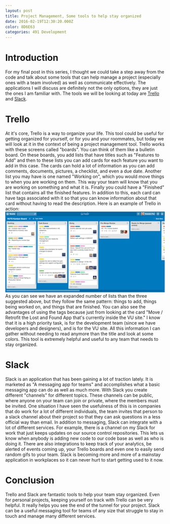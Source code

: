 ```yaml
---
layout: post
title: Project Management, Some tools to help stay organized
date: 2016-02-19T12:30:20.000Z
color: 8D6E63
categories: 491 Development
---
```

Introduction
============
For my final post in this series, I thought we could take a step away from the
code and talk about some tools that can help manage a project (especially ones
with a team involved) as well as communicate effectively. The applications I
will discuss are definitely not the only options, they are just the ones I am
familiar with. The tools we will be looking at today are [Trello][trello] and
[Slack][slack].

Trello
======
At it's core, Trello is a way to organize your life. This tool could be useful
for getting organized for yourself, or for you and your roommates, but today we
will look at it in the context of being a project management tool. Trello works
with these screens called "boards". You can think of them like a bulletin board.
On these boards, you add lists that have titles such as "Features to Add" and
then to these lists you can add cards for each feature you want to add in this
case. The cards can hold a lot of information as you can add comments, documents,
pictures, a checklist, and even a due date. Another list you may have is one
named "Working on", which you would move things to when you are working on them.
This way your team will know that you are working on something and what it is.
Finally you could have a "Finished" list that contains all the finished features.
In addition to this, each card can have tags associated with it so that you can
know information about that card without having to read the description. Here is
an example of Trello in action:
![Image of Trello](/trello.png)
As you can see we have an expanded number of lists than the three suggested
above, but they follow the same pattern: things to add, things being worked on,
and things that are finished. You can also see the advantages of using the tags
because just from looking at the card "Move / Retrofit the Lost and Found App
that's currently inside the VU site." I know that it is a high priority task, is
for the development team (since we have developers and designers), and is for the
VU site. All this information I can gather without needing to read anymore than
the title and look at some colors. This tool is extremely helpful and useful to
any team that needs to stay organized.

Slack
=====
Slack is an application that has been gaining a lot of traction lately. It is
marketed as "A messaging app for teams" and accomplishes what a basic messaging
app can do as well as much more. With Slack you create different "channels" for
different topics. These channels can be public, where anyone on your team can
join or private, where the members must be invited. One situation I have seen
the usefulness of this is in companies that do work for a lot of different
individuals, the team invites that person to a slack channel about their project
so that they can ask questions in a less official way than email. In addition
to messaging, Slack can integrate with a lot of different services. For example,
there is a channel on my Slack for work that just keeps updates on our source
control repositories. This lets us know when anybody is adding new code to our
code base as well as who is doing it. There are also integrations to keep track
of your analytics, be alerted of events coming up, your Trello boards
and even one to easily send random gifs to your team. Slack is becoming more and
more of a mainstay application in workplaces so it can never hurt to start
getting used to it now.

Conclusion
==========
Trello and Slack are fantastic tools to help your team stay organized. Even for
personal projects, keeping yourself on track with Trello can be very helpful. It
really helps you see the end of the tunnel for your project. Slack can be a
useful messaging tool for teams of any size that struggle to stay in touch and
manage many different services.

[slack]: https://slack.com
[trello]: https://trello.com

